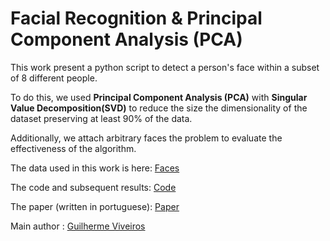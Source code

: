 # Facial Recognition & Principal Component Analysis (PCA)

This work present a python script to detect a person's face within a subset of 8 different people.

To do this, we used **Principal Component Analysis (PCA)** with **Singular Value Decomposition(SVD)** to reduce the size the dimensionality of the dataset preserving at least 90% of the data.

Additionally, we attach arbitrary faces the problem to evaluate the effectiveness of the algorithm.

The data used in this work is here: [Faces](https://github.com/GuilhermeViveiros/Face-Recognition/tree/master/mlFaces)

The code and subsequent results: [Code](https://github.com/GuilhermeViveiros/Face-Recognition/blob/master/FaceRecognition.ipynb)

The paper (written in portuguese): [Paper](https://github.com/GuilhermeViveiros/Face-Recognition/tree/master/Face_recognition_paper)

Main author : [Guilherme Viveiros](https://www.linkedin.com/in/guilherme-viveiros-28985418b/)

